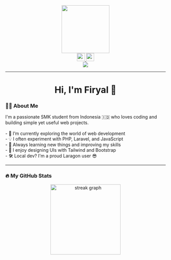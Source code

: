 <div align="center">
  <img height="150" src="https://media.giphy.com/media/M9gbBd9nbDrOTu1Mqx/giphy.gif" />
</div>

<div align="center">
  <a href="https://www.linkedin.com/in/firyal-azka-546096373/" target="_blank">
    <img src="https://img.shields.io/static/v1?message=LinkedIn&logo=linkedin&label=&color=0077B5&logoColor=white&style=for-the-badge" height="25" />
  </a>
  <a href="https://www.instagram.com/mpifryl/" target="_blank">
    <img src="https://img.shields.io/static/v1?message=Instagram&logo=instagram&label=&color=E1306C&logoColor=white&style=for-the-badge" height="25" />
  </a>
</div>

<div align="center">
  <img src="https://visitor-badge.laobi.icu/badge?page_id=Firyal-dev.Firyal-dev&" />
</div>

---

<h1 align="center">Hi, I'm Firyal 👋</h1>

<h3 align="left">👨‍🎓 About Me</h3>

<p align="left">
  I'm a passionate SMK student from Indonesia 🇮🇩 who loves coding and building simple yet useful web projects.<br><br>
  - 🔭 I’m currently exploring the world of web development<br>
  - 💡 I often experiment with PHP, Laravel, and JavaScript<br>
  - 🌱 Always learning new things and improving my skills<br>
  - 🎨 I enjoy designing UIs with Tailwind and Bootstrap<br>
  - 🛠️ Local dev? I'm a proud Laragon user 😎
</p>

---

<h3 align="left">🔥 My GitHub Stats</h3>

<div align="center">
  <img src="https://streak-stats.demolab.com?user=Firyal-dev&theme=tokyonight&hide_border=false" height="220" alt="streak graph" />
</div>
